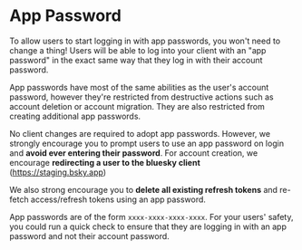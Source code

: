 # App Password

To allow users to start logging in with app passwords, you won't need to change
a thing! Users will be able to log into your client with an "app password" in
the exact same way that they log in with their account password.

App passwords have most of the same abilities as the user's account password,
however they're restricted from destructive actions such as account deletion or
account migration. They are also restricted from creating additional app
passwords.

No client changes are required to adopt app passwords. However, we strongly
encourage you to prompt users to use an app password on login and **avoid ever
entering their password**. For account creation, we encourage **redirecting a user
to the bluesky client** (https://staging.bsky.app)

We also strong encourage you to **delete all existing refresh tokens** and 
re-fetch access/refresh tokens using an app password.

App passwords are of the form `xxxx-xxxx-xxxx-xxxx`. For your users' safety, you
could run a quick check to ensure that they are logging in with an app password
and not their account password.
